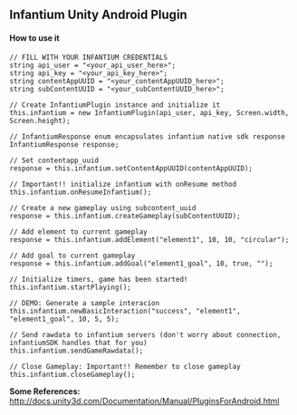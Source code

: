 ## Infantium Unity Android Plugin

#### How to use it
	// FILL WITH YOUR INFANTIUM CREDENTIALS
	string api_user = "<your_api_user_here>";
	string api_key = "<your_api_key_here>";
	string contentAppUUID = "<your_contentAppUUID_here>";
	string subContentUUID = "<your_subContentUUID_here>";
	
	// Create InfantiumPlugin instance and initialize it
	this.infantium = new InfantiumPlugin(api_user, api_key, Screen.width, Screen.height);
	
	// InfantiumResponse enum encapsulates infantium native sdk response
	InfantiumResponse response;
	
	// Set contentapp_uuid
	response = this.infantium.setContentAppUUID(contentAppUUID);
	
	// Important!! initialize infantium with onResume method
	this.infantium.onResumeInfantium();
	
	// Create a new gameplay using subcontent_uuid
	response = this.infantium.createGameplay(subContentUUID);
	
	// Add element to current gameplay
	response = this.infantium.addElement("element1", 10, 10, "circular");
	
	// Add goal to current gameplay
	response = this.infantium.addGoal("element1_goal", 10, true, "");
	
	// Initialize timers, game has been started!
	this.infantium.startPlaying();
	
	// DEMO: Generate a sample interacion
	this.infantium.newBasicInteraction("success", "element1", "element1_goal", 10, 5, 5);
	
	// Send rawdata to infantium servers (don't worry about connection, infantiumSDK handles that for you)
	this.infantium.sendGameRawdata();
	
	// Close Gameplay: Important!! Remember to close gameplay
	this.infantium.closeGameplay();

**Some References:**
http://docs.unity3d.com/Documentation/Manual/PluginsForAndroid.html

